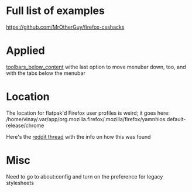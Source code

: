 # Full list of examples
https://github.com/MrOtherGuy/firefox-csshacks

# Applied
[toolbars_below_content](https://github.com/MrOtherGuy/firefox-csshacks/blob/master/chrome/toolbars_below_content.css) withe last option to move menubar down, too, and with the tabs below the menubar

# Location
The location for flatpak'd Firefox user profiles is weird; it goes here:
/home/vinay/.var/app/org.mozilla.firefox/.mozilla/firefox/yamnhios.default-release/chrome

Here's the [reddit thread](https://www.reddit.com/r/firefox/comments/rq40cj/cant_find_profile_folder_for_firefox_flatpak_on/) with the info on how this was found

# Misc
Need to go to about:config and turn on the preference for legacy stylesheets 
